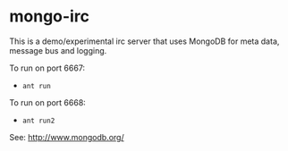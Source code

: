 mongo-irc
=========

This is a demo/experimental irc server that uses MongoDB for meta data, message bus and logging.

To run on port 6667:

  * `ant run`

To run on port 6668:

  * `ant run2`


See:
http://www.mongodb.org/

